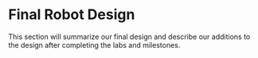 # Final Robot Design

This section will summarize our final design and describe our additions to the design after completing the labs and milestones.




